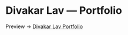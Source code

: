# Divakar Lav — Portfolio  

Preview → <a href="https://davidlav33.github.io/portfolio/" target="_blank">Divakar Lav Portfolio</a>
